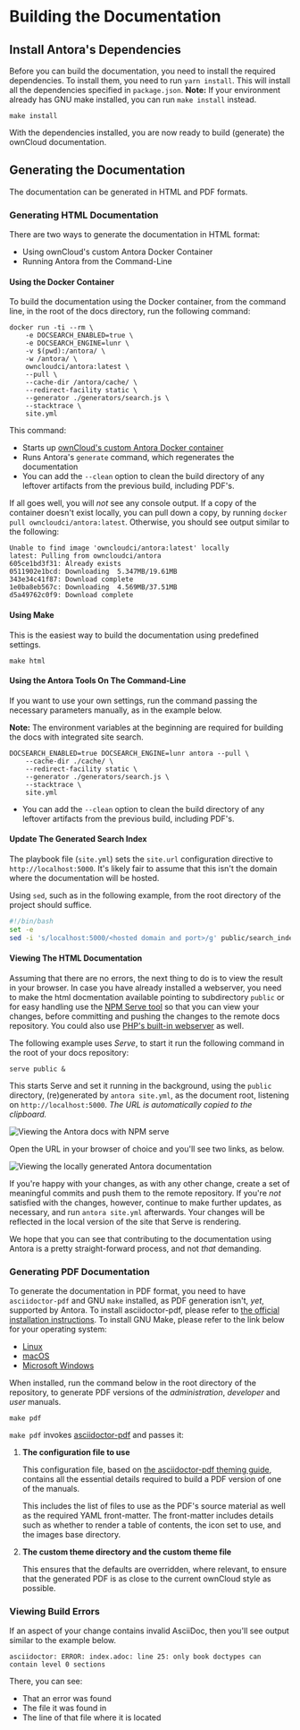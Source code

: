 # Building the Documentation

## Install Antora's Dependencies

Before you can build the documentation, you need to install the required dependencies.
To install them, you need to run `yarn install`.
This will install all the dependencies specified in `package.json`.
**Note:** If your environment already has GNU make installed, you can run `make install` instead.

```console
make install
```

With the dependencies installed, you are now ready to build (generate) the ownCloud documentation.

## Generating the Documentation

The documentation can be generated in HTML and PDF formats.

### Generating HTML Documentation

There are two ways to generate the documentation in HTML format:

- Using ownCloud's custom Antora Docker Container
- Running Antora from the Command-Line

#### Using the Docker Container

To build the documentation using the Docker container, from the command line, in the root of the docs directory, run the following command:

```
docker run -ti --rm \
    -e DOCSEARCH_ENABLED=true \
    -e DOCSEARCH_ENGINE=lunr \
    -v $(pwd):/antora/ \
    -w /antora/ \
    owncloudci/antora:latest \
    --pull \
    --cache-dir /antora/cache/ \
    --redirect-facility static \
    --generator ./generators/search.js \
    --stacktrace \
    site.yml
```

This command:

- Starts up [ownCloud's custom Antora Docker container](https://hub.docker.com/r/owncloudci/antora/)
- Runs Antora's `generate` command, which regenerates the documentation
- You can add the `--clean` option to clean the build directory of any leftover artifacts from the previous build, including PDF's.

If all goes well, you will _not_ see any console output.
If a copy of the container doesn't exist locally, you can pull down a copy, by running `docker pull owncloudci/antora:latest`.
Otherwise, you should see output similar to the following:

```console
Unable to find image 'owncloudci/antora:latest' locally
latest: Pulling from owncloudci/antora
605ce1bd3f31: Already exists
0511902e1bcd: Downloading  5.347MB/19.61MB
343e34c41f87: Download complete
1e0ba8eb567c: Downloading  4.569MB/37.51MB
d5a49762c0f9: Download complete
```

#### Using Make

This is the easiest way to build the documentation using predefined settings.

```
make html
```

#### Using the Antora Tools On The Command-Line

If you want to use your own settings, run the command passing the necessary parameters manually, as in the example below.

**Note:** The environment variables at the beginning are required for building the docs with integrated site search.

```
DOCSEARCH_ENABLED=true DOCSEARCH_ENGINE=lunr antora --pull \
    --cache-dir ./cache/ \
    --redirect-facility static \
    --generator ./generators/search.js \
    --stacktrace \
    site.yml
```

- You can add the `--clean` option to clean the build directory of any leftover artifacts from the previous build, including PDF's.

#### Update The Generated Search Index

The playbook file (`site.yml`) sets the `site.url` configuration directive to `http://localhost:5000`.
It's likely fair to assume that this isn't the domain where the documentation will be hosted.

Using `sed`, such as in the following example, from the root directory of the project should suffice.

```bash
#!/bin/bash
set -e
sed -i 's/localhost:5000/<hosted domain and port>/g' public/search_index.json
```

#### Viewing The HTML Documentation

Assuming that there are no errors, the next thing to do is to view the result in your browser.
In case you have already installed a webserver, you need to make the html docmentation
available pointing to subdirectory `public`
or for easy handling use the [NPM Serve tool](https://www.npmjs.com/package/serve) so that you can view your changes,
before committing and pushing the changes to the remote docs repository.
You could also use [PHP's built-in webserver](https://secure.php.net/manual/en/features.commandline.webserver.php) as well.

The following example uses *Serve*, to start it run the following command in the root of your docs repository:

```
serve public &
```

This starts Serve and set it running in the background, using the `public` directory, (re)generated by `antora site.yml`, as the document root, listening on `http://localhost:5000`.
_The URL is automatically copied to the clipboard._

![Viewing the Antora docs with NPM serve](./images/viewing-the-antora-docs-with-npm-serve.png)

Open the URL in your browser of choice and you'll see two links, as below.

![Viewing the locally generated Antora documentation](./images/viewing-the-locally-generated-antora-documentation.png)

If you're happy with your changes, as with any other change, create a set of meaningful commits and push them to the remote repository.
If you're _not_ satisfied with the changes, however, continue to make further updates, as necessary, and run `antora site.yml` afterwards.
Your changes will be reflected in the local version of the site that Serve is rendering.

We hope that you can see that contributing to the documentation using Antora is a pretty straight-forward process, and not _that_ demanding.

### Generating PDF Documentation

To generate the documentation in PDF format, you need to have `asciidoctor-pdf` and GNU `make` installed, as PDF generation isn't, _yet_, supported by Antora.
To install asciidoctor-pdf, please refer to [the official installation instructions](https://asciidoctor.org/docs/asciidoctor-pdf/).
To install GNU Make, please refer to the link below for your operating system:

- [Linux](https://www.cyberciti.biz/faq/howto-installing-gnu-c-compiler-development-environment-on-ubuntu/)
- [macOS](http://brewformulas.org/Make)
- [Microsoft Windows](http://gnuwin32.sourceforge.net/install.html)

When installed, run the command below in the root directory of the repository, to generate PDF versions of the _administration_, _developer_ and _user_ manuals.

```console
make pdf
```

`make pdf` invokes [asciidoctor-pdf](https://github.com/asciidoctor/asciidoctor-pdf) and passes it:

1. **The configuration file to use**

    This configuration file, based on [the asciidoctor-pdf theming guide](https://github.com/asciidoctor/asciidoctor-pdf/blob/master/docs/theming-guide.adoc), contains all the essential details required to build a PDF version of one of the manuals.

    This includes the list of files to use as the PDF's source material as well as the required YAML front-matter. The front-matter includes details such as whether to render a table of contents, the icon set to use, and the images base directory.

2. **The custom theme directory and the custom theme file**

    This ensures that the defaults are overridden, where relevant, to ensure that the generated PDF is as close to the current ownCloud style as possible.

### Viewing Build Errors

If an aspect of your change contains invalid AsciiDoc, then you'll see output similar to the example below.

```console
asciidoctor: ERROR: index.adoc: line 25: only book doctypes can contain level 0 sections
```

There, you can see:

- That an error was found
- The file it was found in
- The line of that file where it is located
